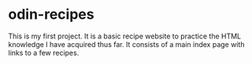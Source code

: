 # odin-recipes
This is my first project. 
It is a basic recipe website to practice the HTML knowledge I have acquired thus far.
It consists of a main index page with links to a few recipes.